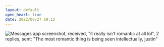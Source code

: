```yaml
---
layout: default
open_heart: true
date: 2022/06/27 19:12
---
```


![Messages app screenshot, received, "it really isn't romantic at all lol", 2 replies, sent: "The most romantic thing is being seen intellectually, justin"](https://user-images.githubusercontent.com/1153134/176051764-5b23f497-cbb1-445a-877b-7cb362dbf47f.jpg)
